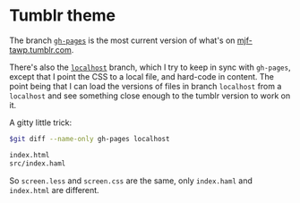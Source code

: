 Tumblr theme
=============

The branch [`gh-pages`](https://github.com/mfreema5/COM530-tumblr/tree/gh-pages) is the most current version of what's on [mjf-tawp.tumblr.com](http://mjf-tawp.tumblr.com/).

There's also the [`localhost`](https://github.com/mfreema5/COM530-tumblr/tree/localhost) branch, which I try to keep in sync with `gh-pages`, except that I point the CSS to a local file, and hard-code in content.
The point being that I can load the versions of files in branch `localhost` from a `localhost` and see something close enough to the tumblr version to work on it.

A gitty little trick:

```bash
$git diff --name-only gh-pages localhost

index.html
src/index.haml
```

So `screen.less` and `screen.css` are the same, only `index.haml` and `index.html` are different.
